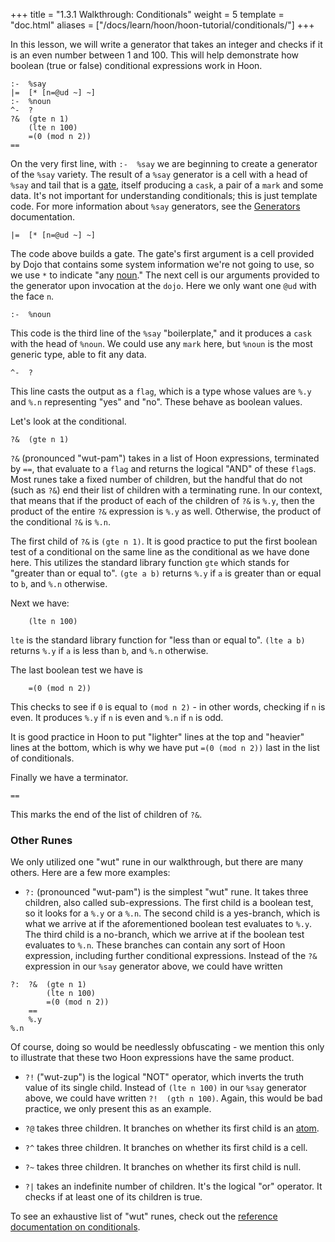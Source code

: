 +++
title = "1.3.1 Walkthrough: Conditionals"
weight = 5
template = "doc.html"
aliases = ["/docs/learn/hoon/hoon-tutorial/conditionals/"]
+++

In this lesson, we will write a generator that takes an integer and checks if it is an even number between 1 and 100. This will help demonstrate how boolean (true or false) conditional expressions work in Hoon.

```hoon
:-  %say
|=  [* [n=@ud ~] ~]
:-  %noun
^-  ?
?&  (gte n 1)
    (lte n 100)
    =(0 (mod n 2))
==
```

On the very first line, with `:-  %say` we are beginning to create a generator of the `%say` variety. The result of a `%say` generator is a cell with a head of `%say` and tail that is a [gate](/docs/glossary/gate/), itself producing a `cask`, a pair of a `mark` and some data. It's not important for understanding conditionals; this is just template code. For more information about `%say` generators, see the [Generators](@/docs/tutorials/hoon/generators.md) documentation.

```hoon
|=  [* [n=@ud ~] ~]
```

The code above builds a gate. The gate's first argument is a cell provided by Dojo that contains some system information we're not going to use, so we use `*` to indicate "any [noun](/docs/glossary/noun/)." The next cell is our arguments provided to the generator upon invocation at the `dojo`. Here we only want one `@ud` with the face `n`.

```hoon
:-  %noun
```

This code is the third line of the `%say` "boilerplate," and it produces a `cask` with the head of `%noun`. We could use any `mark` here, but `%noun` is the most generic type, able to fit any data.

```hoon
^-  ?
```
This line casts the output as a `flag`, which is a type whose values are `%.y` and `%.n` representing "yes" and "no". These behave as boolean values.

Let's look at the conditional.

```hoon
?&  (gte n 1)
```

`?&` (pronounced "wut-pam") takes in a list of Hoon expressions, terminated by `==`, that evaluate to a `flag` and returns the logical "AND" of these `flag`s. Most runes take a fixed number of children, but the handful that do not (such as `?&`) end their list of children with a terminating rune. In our context, that means that if the product of each of the children of `?&` is `%.y`, then the product of the entire `?&` expression is `%.y` as well. Otherwise, the product of the conditional `?&` is `%.n`.

The first child of `?&` is `(gte n 1)`. It is good practice to put the first boolean test of a conditional on the same line as the conditional as we have done here. This utilizes the standard library function `gte` which stands for "greater than or equal to". `(gte a b)` returns `%.y` if `a` is greater than or equal to `b`, and `%.n` otherwise.

Next we have:
```hoon
    (lte n 100)
```
`lte` is the standard library function for "less than or equal to". `(lte a b)` returns `%.y` if `a` is less than `b`, and `%.n` otherwise.

The last boolean test we have is
```hoon
    =(0 (mod n 2))
```
This checks to see if `0` is equal to `(mod n 2)` - in other words, checking if `n` is even. It produces `%.y` if `n` is even and `%.n` if `n` is odd.

It is good practice in Hoon to put "lighter" lines at the top and "heavier" lines at the bottom, which is why we have put `=(0 (mod n 2))` last in the list of conditionals.

Finally we have a terminator.
```hoon
==
```
This marks the end of the list of children of `?&`.

### Other Runes

We only utilized one "wut" rune in our walkthrough, but there are many others. Here are a few more examples:

- `?:` (pronounced "wut-pam") is the simplest "wut" rune. It takes three children, also called sub-expressions. The first child is a boolean test, so it looks for a `%.y` or a `%.n`. The second child is a yes-branch, which is what we arrive at if the aforementioned boolean test evaluates to `%.y`. The third child is a no-branch, which we arrive at if the boolean test evaluates to `%.n`. These branches can contain any sort of Hoon expression, including further conditional expressions. Instead of the `?&` expression in our `%say` generator above, we could have written

```hoon
?:  ?&  (gte n 1)
        (lte n 100)
        =(0 (mod n 2))
    ==
    %.y
%.n
```
Of course, doing so would be needlessly obfuscating - we mention this only to illustrate that these two Hoon expressions have the same product.

- `?!` ("wut-zup") is the logical "NOT" operator, which inverts the truth value of its single child. Instead of `(lte n 100)` in our `%say` generator above, we could have written `?!  (gth n 100)`. Again, this would be bad practice, we only present this as an example.

- `?@` takes three children. It branches on whether its first child is an [atom](/docs/glossary/atom/).

- `?^` takes three children. It branches on whether its first child is a cell.

- `?~` takes three children. It branches on whether its first child is null.

- `?|` takes an indefinite number of children. It's the logical "or" operator. It checks if at least one of its children is true.

To see an exhaustive list of "wut" runes, check out the [reference documentation on conditionals](@/docs/reference/hoon-expressions/rune/wut.md).
